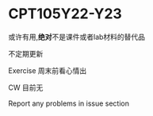 # CPT105Y22-Y23
或许有用,**绝对**不是课件或者lab材料的替代品

不定期更新

Exercise 周末前看心情出

CW 目前无

Report any problems in issue section
